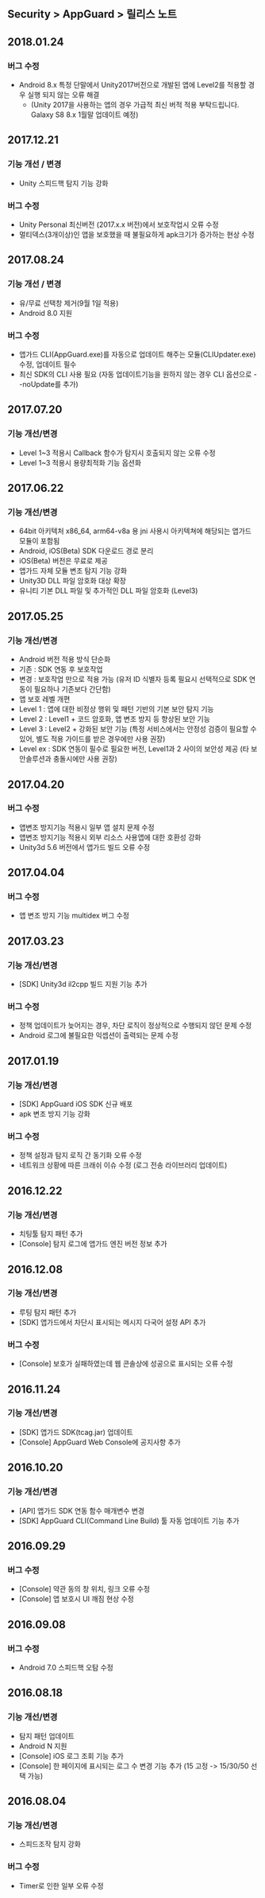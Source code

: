 ## Security > AppGuard > 릴리스 노트

## 2018.01.24

### 버그 수정
* Android 8.x 특정 단말에서 Unity2017버전으로 개발된 앱에 Level2를 적용할 경우 실행 되지 않는 오류 해결
  * (Unity 2017을 사용하는 앱의 경우 가급적 최신 버적 적용 부탁드립니다. Galaxy S8 8.x 1월말 업데이트 예정)

## 2017.12.21

### 기능 개선 / 변경
* Unity 스피드핵 탐지 기능 강화
### 버그 수정
* Unity Personal 최신버전 (2017.x.x 버전)에서 보호작업시 오류 수정
* 멀티덱스(3개이상)인 앱을 보호했을 때 불필요하게 apk크기가 증가하는 현상 수정

## 2017.08.24

### 기능 개선 / 변경
* 유/무료 선택창 제거(9월 1일 적용)
* Android 8.0 지원
### 버그 수정
* 앱가드 CLI(AppGuard.exe)를 자동으로 업데이트 해주는 모듈(CLIUpdater.exe) 수정, 업데이트 필수
* 최신 SDK의 CLI 사용 필요 (자동 업데이트기능을 원하지 않는 경우 CLI 옵션으로 --noUpdate를 추가)

## 2017.07.20

### 기능 개선/변경
* Level 1~3 적용시 Callback 함수가 탐지시 호출되지 않는 오류 수정
* Level 1~3 적용시 용량최적화 기능 옵션화

## 2017.06.22

### 기능 개선/변경
* 64bit 아키텍처 x86_64, arm64-v8a 용 jni 사용시 아키텍쳐에 해당되는 앱가드 모듈이 포함됨
* Android, iOS(Beta) SDK 다운로드 경로 분리
* iOS(Beta) 버전은 무료로 제공
* 앱가드 자체 모듈 변조 탐지 기능 강화
* Unity3D DLL 파일 암호화 대상 확장
* 유니티 기본 DLL 파일 및 추가적인 DLL 파일 암호화 (Level3)

## 2017.05.25

### 기능 개선/변경
* Android 버전 적용 방식 단순화
* 기존 : SDK 연동 후 보호작업
* 변경 : 보호작업 만으로 적용 가능 (유저 ID 식별자 등록 필요시 선택적으로 SDK 연동이 필요하나 기존보다 간단함)
* 앱 보호 레벨 개편
* Level 1 : 앱에 대한 비정상 행위 및 패턴 기반의 기본 보안 탐지 기능
* Level 2 : Level1 + 코드 암호화, 앱 변조 방지 등 향상된 보안 기능
* Level 3 : Level2 + 강화된 보안 기능 (특정 서비스에서는 안정성 검증이 필요할 수 있어, 별도 적용 가이드를 받은 경우에만 사용 권장)
* Level ex : SDK 연동이 필수로 필요한 버전, Level1과 2  사이의 보안성 제공 (타 보안솔루션과 충돌시에만 사용 권장)

## 2017.04.20

### 버그 수정
* 앱변조 방지기능 적용시 일부 앱 설치 문제 수정
* 앱변조 방지기능 적용시 외부 리소스 사용앱에 대한 호환성 강화
* Unity3d 5.6 버전에서 앱가드 빌드 오류 수정

## 2017.04.04

### 버그 수정
* 앱 변조 방지 기능 multidex 버그 수정

## 2017.03.23

### 기능 개선/변경
* [SDK] Unity3d il2cpp 빌드 지원 기능 추가

### 버그 수정
* 정책 업데이트가 늦어지는 경우, 차단 로직이 정상적으로 수행되지 않던 문제 수정
* Android 로그에 불필요한 익셉션이 출력되는 문제 수정

## 2017.01.19

### 기능 개선/변경
* [SDK] AppGuard iOS SDK 신규 배포
* apk 변조 방지 기능 강화

### 버그 수정
* 정책 설정과 탐지 로직 간 동기화 오류 수정
* 네트워크 상황에 따른 크래쉬 이슈 수정 (로그 전송 라이브러리 업데이트)

## 2016.12.22

### 기능 개선/변경
* 치팅툴 탐지 패턴 추가
* [Console] 탐지 로그에 앱가드 엔진 버전 정보 추가

## 2016.12.08

### 기능 개선/변경
* 루팅 탐지 패턴 추가
* [SDK] 앱가드에서 차단시 표시되는 메시지 다국어 설정 API 추가

### 버그 수정
* [Console] 보호가 실패하였는데 웹 콘솔상에 성공으로 표시되는 오류 수정

## 2016.11.24

### 기능 개선/변경

* [SDK] 앱가드 SDK(tcag.jar) 업데이트
* [Console] AppGuard Web Console에 공지사항 추가

## 2016.10.20

### 기능 개선/변경

* [API] 앱가드 SDK 연동 함수 매개변수 변경
* [SDK] AppGuard CLI(Command Line Build) 툴 자동 업데이트 기능 추가

## 2016.09.29

### 버그 수정

* [Console] 약관 동의 창 위치, 링크 오류 수정
* [Console] 앱 보호시 UI 깨짐 현상 수정

## 2016.09.08

### 버그 수정

* Android 7.0 스피드핵 오탐 수정

## 2016.08.18

### 기능 개선/변경

* 탐지 패턴 업데이트
* Android N 지원
* [Console] iOS 로그 조회 기능 추가
* [Console] 한 페이지에 표시되는 로그 수 변경 기능 추가 (15 고정 -> 15/30/50 선택 가능)

## 2016.08.04

### 기능 개선/변경

* 스피드조작 탐지 강화

### 버그 수정

* Timer로 인한 일부 오류 수정
